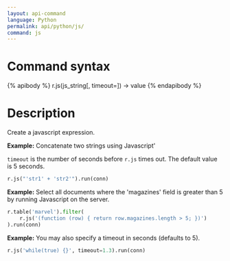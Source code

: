 ```yaml
---
layout: api-command
language: Python
permalink: api/python/js/
command: js
---
```


# Command syntax #

{% apibody %}
r.js(js_string[, timeout=<number>]) &rarr; value
{% endapibody %}

# Description #

Create a javascript expression.

__Example:__ Concatenate two strings using Javascript'

`timeout` is the number of seconds before `r.js` times out. The default value is 5 seconds.

```py
r.js("'str1' + 'str2'").run(conn)
```

__Example:__ Select all documents where the 'magazines' field is greater than 5 by running Javascript on the server.

```py
r.table('marvel').filter(
    r.js('(function (row) { return row.magazines.length > 5; })')
).run(conn)
```


__Example:__ You may also specify a timeout in seconds (defaults to 5).

```py
r.js('while(true) {}', timeout=1.3).run(conn)
```

